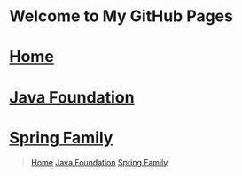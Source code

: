 # Welcome to My GitHub Pages

# [Home](https://du-feng.github.io/)
# [Java Foundation](https://du-feng.github.io/LearnJava)
# [Spring Family](https://du-feng.github.io/SpringFamily)

> [Home](https://du-feng.github.io/)
> [Java Foundation](https://du-feng.github.io/LearnJava)
> [Spring Family](https://du-feng.github.io/SpringFamily)
